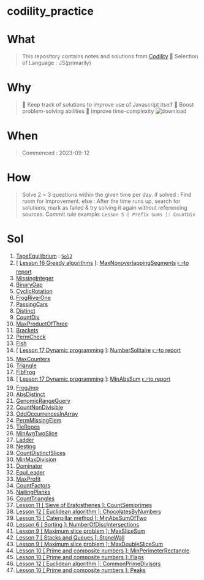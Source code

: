 # codility_practice

# What

> This repository contains notes and solutions from [Codility](https://app.codility.com/programmers/)
> 🤭 Selection of Language : JS(primarily)

# Why

> 🌟 Keep track of solutions to improve use of Javascript itself
> 🌟 Boost problem-solving abilities
> 🌟 Improve time-complexity
> ![download](https://github.com/Pyotato/codility_practice/assets/102423086/b05a0ca2-f8bd-49e2-bfb9-049e8d0eeea9)

# When

> Commenced : 2023-09-12

# How

> Solve 2 ~ 3 questions within the given time per day.
> if solved : Find room for Improvement.
> else : After the time runs up, search for solutions, mark as failed & try solving it again without referencing sources.
> Commit rule example: `Lesson 5 [ Prefix Sums ]: CountDiv`

# Sol

1. [TapeEquilibrium](https://app.codility.com/demo/results/trainingBUVRCX-7VQ/) : [`Sol2`](https://app.codility.com/demo/results/trainingBVN2K9-XM5/)
2.  [ [Lesson 16 Greedy algorithms](https://github.com/Pyotato/codility_practice/tree/Greedy-algorithms) ]: [MaxNonoverlappingSegments](https://github.com/Pyotato/codility_practice/blob/Greedy-algorithms/MaxNonoverlappingSegments.md) [👉to report](https://app.codility.com/demo/results/trainingNS8Z8V-MYY/)
3. [MissingInteger](https://app.codility.com/demo/results/training9MRDT6-9R7/)
4. [BinaryGap](https://app.codility.com/demo/results/trainingRJQHQP-N9V/)
5. [CyclicRotation](https://app.codility.com/demo/results/trainingC4NUZ7-AFS/)
6. [FrogRiverOne](https://app.codility.com/demo/results/trainingXZ7PP2-WTN/)
7. [PassingCars](https://app.codility.com/demo/results/trainingWYBJ3T-C6A/)
8. [Distinct](https://app.codility.com/demo/results/trainingANYW26-QHG/)
9. [CountDiv](https://app.codility.com/demo/results/training9GGS4C-746/)
10. [MaxProductOfThree](https://app.codility.com/demo/results/training6JW8AD-5N6/)
11. [Brackets](https://app.codility.com/demo/results/trainingC65JAQ-KDQ/)
12. [PermCheck](https://app.codility.com/demo/results/trainingYCZ67S-YTV/)
13. [Fish](https://app.codility.com/demo/results/training6A4RR4-NBF/)
14. [ [Lesson 17 Dynamic programming](https://github.com/Pyotato/codility_practice/tree/Dynamic-programming) ]: [NumberSolitaire](https://github.com/Pyotato/codility_practice/blob/Dynamic-programming/NumberSolitaire.md) [👉to report](https://app.codility.com/demo/results/trainingA7CPB4-DCS/)
15. [MaxCounters](https://app.codility.com/demo/results/training2DD23T-Z8T/)
16. [Triangle](https://app.codility.com/demo/results/trainingHPNYED-VFM/)
17. [FibFrog](https://app.codility.com/demo/results/training4NST5Q-BBG/)
18. [ [Lesson 17 Dynamic programming](https://github.com/Pyotato/codility_practice/tree/Dynamic-programming) ]: [MinAbsSum](https://github.com/Pyotato/codility_practice/blob/Dynamic-programming/MinAbsSum.md) [👉to report](https://app.codility.com/demo/results/trainingE6KYAY-7NK/)
19. [FrogJmp](https://app.codility.com/demo/results/trainingDXBGGK-CKN/)
20. [AbsDistinct](https://app.codility.com/demo/results/trainingGRMB69-7DY/)
21. [GenomicRangeQuery](https://app.codility.com/demo/results/trainingYHMFEH-43G/)
22. [CountNonDivisible](https://app.codility.com/demo/results/trainingUEAHXD-NDW/)
23. [OddOccurrencesInArray](https://app.codility.com/demo/results/trainingFVD2GP-4HF/)
24. [PermMissingElem](https://app.codility.com/demo/results/training6U4Y97-NBZ/)
25. [TieRopes](https://app.codility.com/demo/results/training5UV2KD-98X/)
26. [MinAvgTwoSlice](https://app.codility.com/demo/results/trainingE3ZNZM-3HT/)
27. [Ladder](https://app.codility.com/demo/results/trainingKJUZG3-6XK/)
28. [Nesting](https://app.codility.com/demo/results/trainingXGZ2PV-KQY/)
29. [CountDistinctSlices](https://app.codility.com/demo/results/trainingKEDT6K-9H2/)
30. [MinMaxDivision](https://app.codility.com/demo/results/trainingWDXGG6-4SJ/)
31. [Dominator](https://app.codility.com/demo/results/trainingP34T2F-R4C/)
32. [EquiLeader](https://app.codility.com/demo/results/training2ANQCA-ZNA/)
33. [MaxProfit](https://app.codility.com/demo/results/training2Z8HE2-5VQ/)
34. [CountFactors](https://app.codility.com/demo/results/trainingT634AA-BDC/)
35. [NailingPlanks](https://app.codility.com/demo/results/trainingGDBM2S-NKR/)
36. [CountTriangles](https://app.codility.com/demo/results/trainingUVNVMX-M3Z/)
37. [Lesson 11 [ Sieve of Eratosthenes ]: CountSemiprimes](https://app.codility.com/demo/results/trainingZWEUEV-XXK/)
38. [Lesson 12 [ Euclidean algorithm ]: ChocolatesByNumbers](https://app.codility.com/demo/results/training7WBCFJ-YK2/)
39. [Lesson 15 [ Caterpillar method ]: MinAbsSumOfTwo](https://app.codility.com/demo/results/training437UXH-2TK/)
40. [Lesson 6 [ Sorting ]: NumberOfDiscIntersections](https://app.codility.com/demo/results/training9N372J-G9V/)
41. [Lesson 9 [ Maximum slice problem ]: MaxSliceSum](https://app.codility.com/demo/results/trainingK8EJD8-S6H/)
42. [Lesson 7 [ Stacks and Queues ]: StoneWall](https://app.codility.com/demo/results/training4Q23DG-B2K/)
43. [Lesson 9 [ Maximum slice problem ]: MaxDoubleSliceSum](https://app.codility.com/demo/results/trainingEWTQGP-5Y5/)
44. [Lesson 10 [ Prime and composite numbers ]: MinPerimeterRectangle](https://app.codility.com/demo/results/trainingPXCEXU-F7X/)
45. [Lesson 10 [ Prime and composite numbers ]: Flags](https://app.codility.com/demo/results/training5B5Q46-DSE/)
46. [Lesson 12 [ Euclidean algorithm ]: CommonPrimeDivisors](https://app.codility.com/demo/results/training4V3Q5A-J6T/)
47. [ Lesson 10 [ Prime and composite numbers ]: 
Peaks](https://app.codility.com/demo/results/trainingHU9KKU-WNY/)
